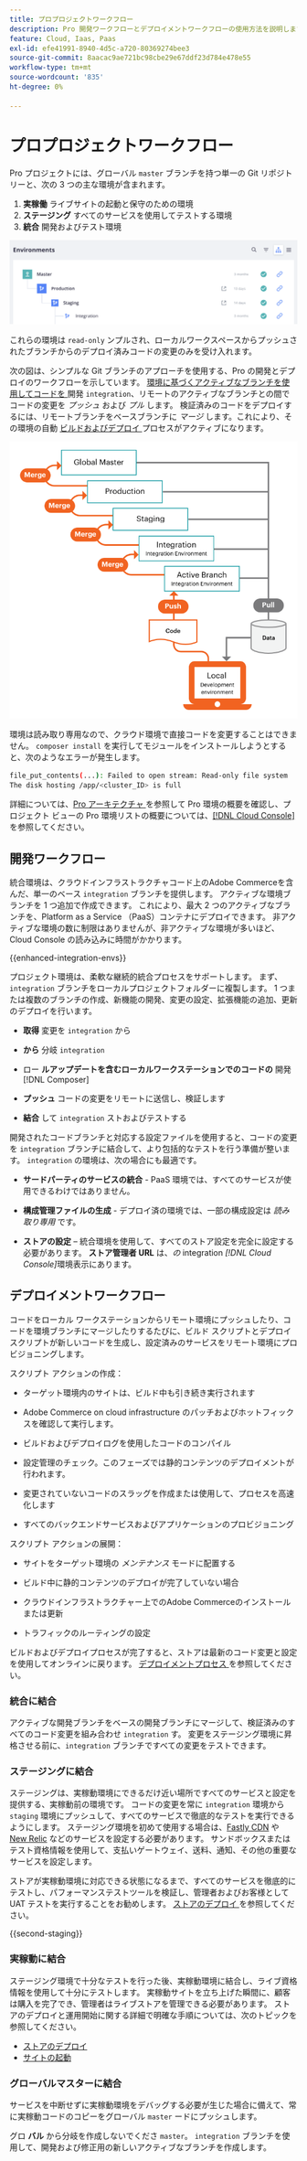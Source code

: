 ```yaml
---
title: プロプロジェクトワークフロー
description: Pro 開発ワークフローとデプロイメントワークフローの使用方法を説明します。
feature: Cloud, Iaas, Paas
exl-id: efe41991-8940-4d5c-a720-80369274bee3
source-git-commit: 8aacac9ae721bc98cbe29e67ddf23d784e478e55
workflow-type: tm+mt
source-wordcount: '835'
ht-degree: 0%

---
```


# プロプロジェクトワークフロー

Pro プロジェクトには、グローバル `master` ブランチを持つ単一の Git リポジトリーと、次の 3 つの主な環境が含まれます。

1. **実稼働** ライブサイトの起動と保守のための環境
1. **ステージング** すべてのサービスを使用してテストする環境
1. **統合** 開発およびテスト環境

![Pro 環境リスト ](../../assets/pro-environments.png)

これらの環境は `read-only` ンプルされ、ローカルワークスペースからプッシュされたブランチからのデプロイ済みコードの変更のみを受け入れます。

次の図は、シンプルな Git ブランチのアプローチを使用する、Pro の開発とデプロイのワークフローを示しています。 [ 環境に基づくアクティブなブランチを使用してコードを ](#development-workflow) 開発 `integration`、リモートのアクティブなブランチとの間でコードの変更を _プッシュ_ および _プル_ します。 検証済みのコードをデプロイするには、リモートブランチをベースブランチに _マージ_ します。これにより、その環境の自動 [ ビルドおよびデプロイ ](#deployment-workflow) プロセスがアクティブになります。

![Pro アーキテクチャ開発ワークフローの概要 ](../../assets/pro-dev-workflow.png)

環境は読み取り専用なので、クラウド環境で直接コードを変更することはできません。 `composer install` を実行してモジュールをインストールしようとすると、次のようなエラーが発生します。

```bash
file_put_contents(...): Failed to open stream: Read-only file system  
The disk hosting /app/<cluster_ID> is full
```

詳細については、[Pro アーキテクチャ ](pro-architecture.md) を参照して Pro 環境の概要を確認し、プロジェクト ビューの Pro 環境リストの概要については、[[!DNL Cloud Console]](../project/overview.md#cloud-console) を参照してください。

## 開発ワークフロー

統合環境は、クラウドインフラストラクチャコード上のAdobe Commerceを含んだ、単一のベース `integration` ブランチを提供します。 アクティブな環境ブランチを 1 つ追加で作成できます。 これにより、最大 2 つのアクティブなブランチを、Platform as a Service （PaaS）コンテナにデプロイできます。 非アクティブな環境の数に制限はありませんが、非アクティブな環境が多いほど、Cloud Console の読み込みに時間がかかります。

{{enhanced-integration-envs}}

プロジェクト環境は、柔軟な継続的統合プロセスをサポートします。 まず、`integration` ブランチをローカルプロジェクトフォルダーに複製します。 1 つまたは複数のブランチの作成、新機能の開発、変更の設定、拡張機能の追加、更新のデプロイを行います。

- **取得** 変更を `integration` から

- **から** 分岐 `integration`

- ロー **ルアップデートを含むローカルワークステーションでのコードの** 開発 [!DNL Composer]

- **プッシュ** コードの変更をリモートに送信し、検証します

- **結合** して `integration` ストおよびテストする

開発されたコードブランチと対応する設定ファイルを使用すると、コードの変更を `integration` ブランチに結合して、より包括的なテストを行う準備が整います。 `integration` の環境は、次の場合にも最適です。

- **サードパーティのサービスの統合** - PaaS 環境では、すべてのサービスが使用できるわけではありません。

- **構成管理ファイルの生成** - デプロイ済の環境では、一部の構成設定は _読み取り専用_ です。

- **ストアの設定** – 統合環境を使用して、すべてのストア設定を完全に設定する必要があります。 **ストア管理者 URL** は、_の_ integration _[!DNL Cloud Console]_&#x200B;環境表示にあります。

## デプロイメントワークフロー

コードをローカル ワークステーションからリモート環境にプッシュしたり、コードを環境ブランチにマージしたりするたびに、ビルド スクリプトとデプロイ スクリプトが新しいコードを生成し、設定済みのサービスをリモート環境にプロビジョニングします。

スクリプト アクションの作成：

- ターゲット環境内のサイトは、ビルド中も引き続き実行されます

- Adobe Commerce on cloud infrastructure のパッチおよびホットフィックスを確認して実行します。

- ビルドおよびデプロイログを使用したコードのコンパイル

- 設定管理のチェック。このフェーズでは静的コンテンツのデプロイメントが行われます。

- 変更されていないコードのスラッグを作成または使用して、プロセスを高速化します

- すべてのバックエンドサービスおよびアプリケーションのプロビジョニング

スクリプト アクションの展開：

- サイトをターゲット環境の _メンテナンス_ モードに配置する

- ビルド中に静的コンテンツのデプロイが完了していない場合

- クラウドインフラストラクチャー上でのAdobe Commerceのインストールまたは更新

- トラフィックのルーティングの設定

ビルドおよびデプロイプロセスが完了すると、ストアは最新のコード変更と設定を使用してオンラインに戻ります。 [ デプロイメントプロセス ](../deploy/process.md) を参照してください。

### 統合に結合

アクティブな開発ブランチをベースの開発ブランチにマージして、検証済みのすべてのコード変更を組み合わせ `integration` す。 変更をステージング環境に昇格させる前に、`integration` ブランチですべての変更をテストできます。

### ステージングに結合

ステージングは、実稼動環境にできるだけ近い場所ですべてのサービスと設定を提供する、実稼動前の環境です。 コードの変更を常に `integration` 環境から `staging` 環境にプッシュして、すべてのサービスで徹底的なテストを実行できるようにします。 ステージング環境を初めて使用する場合は、[Fastly CDN](../cdn/fastly.md) や [New Relic](../monitor/new-relic-service.md) などのサービスを設定する必要があります。 サンドボックスまたはテスト資格情報を使用して、支払いゲートウェイ、送料、通知、その他の重要なサービスを設定します。

ストアが実稼動環境に対応できる状態になるまで、すべてのサービスを徹底的にテストし、パフォーマンステストツールを検証し、管理者およびお客様として UAT テストを実行することをお勧めします。 [ ストアのデプロイ ](../deploy/staging-production.md) を参照してください。

{{second-staging}}

### 実稼動に結合

ステージング環境で十分なテストを行った後、実稼動環境に結合し、ライブ資格情報を使用して十分にテストします。 実稼動サイトを立ち上げた瞬間に、顧客は購入を完了でき、管理者はライブストアを管理できる必要があります。 ストアのデプロイと運用開始に関する詳細で明確な手順については、次のトピックを参照してください。

- [ストアのデプロイ](../deploy/staging-production.md)
- [サイトの起動](../launch/overview.md)

### グローバルマスターに結合

サービスを中断せずに実稼動環境をデバッグする必要が生じた場合に備えて、常に実稼動コードのコピーをグローバル `master` ードにプッシュします。

グロ **バル** から分岐を作成しないでくださ `master`。 `integration` ブランチを使用して、開発および修正用の新しいアクティブなブランチを作成します。
